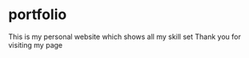 # portfolio

This is my personal website which shows all my skill set
Thank you for visiting my page
